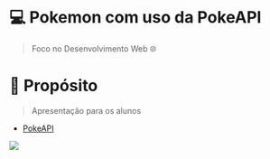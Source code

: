 # 💻 **Pokemon com uso da PokeAPI**

> Foco no Desenvolvimento Web 🌐

# 🚀 **Propósito**
> Apresentação para os alunos 

- [PokeAPI](https://pokeapi.co/)

<img src="https://i.pinimg.com/originals/6c/2f/1e/6c2f1ea7db3ac82ff5562ec050ef47ea.gif">
